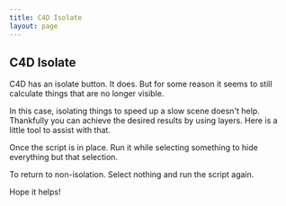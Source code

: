 ```yaml
---
title: C4D Isolate
layout: page
---
```

## C4D Isolate

C4D has an isolate button. It does. But for some reason it seems to still calculate things that are no longer visible.

In this case, isolating things to speed up a slow scene doesn't help. Thankfully you can achieve the desired results by using layers. Here is a little tool to assist with that.

<script src="https://gist.github.com/internetimagery/f5b0d13b0bb3e4ac0572.js"></script>

Once the script is in place. Run it while selecting something to hide everything but that selection.

To return to non-isolation. Select nothing and run the script again.

Hope it helps!
